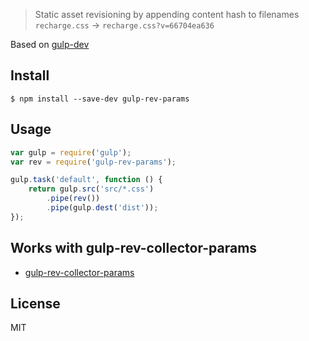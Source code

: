 
> Static asset revisioning by appending content hash to filenames
> `recharge.css` → `recharge.css?v=66704ea636`

Based on [gulp-dev](https://www.npmjs.com/package/gulp-rev)

## Install

```
$ npm install --save-dev gulp-rev-params
```


## Usage

```js
var gulp = require('gulp');
var rev = require('gulp-rev-params');

gulp.task('default', function () {
	return gulp.src('src/*.css')
		.pipe(rev())
		.pipe(gulp.dest('dist'));
});
```


## Works with gulp-rev-collector-params

- [gulp-rev-collector-params](https://www.npmjs.com/package/gulp-rev-collector-params) 

## License

MIT 
